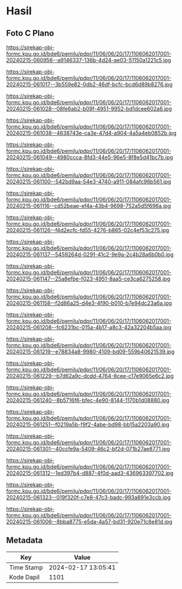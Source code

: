 # Hasil

## Foto C Plano

https://sirekap-obj-formc.kpu.go.id/bde6/pemilu/pdpr/11/06/06/20/17/1106062017001-20240215-060956--a9146337-136b-4d24-ae03-51150a1221c5.jpg

https://sirekap-obj-formc.kpu.go.id/bde6/pemilu/pdpr/11/06/06/20/17/1106062017001-20240215-061017--3b559e82-0db2-46df-bcfc-bcd6d89b8276.jpg

https://sirekap-obj-formc.kpu.go.id/bde6/pemilu/pdpr/11/06/06/20/17/1106062017001-20240215-061028--08fe6ab2-b09f-4951-9952-bd1dcee602a6.jpg

https://sirekap-obj-formc.kpu.go.id/bde6/pemilu/pdpr/11/06/06/20/17/1106062017001-20240215-061038--4638743e-ca3e-47d4-a904-4a5a4eb0852b.jpg

https://sirekap-obj-formc.kpu.go.id/bde6/pemilu/pdpr/11/06/06/20/17/1106062017001-20240215-061049--4980ccca-8fd3-44e5-96e5-8f8e5d41bc7b.jpg

https://sirekap-obj-formc.kpu.go.id/bde6/pemilu/pdpr/11/06/06/20/17/1106062017001-20240215-061100--542bd9aa-54e3-4740-a911-084afc96b561.jpg

https://sirekap-obj-formc.kpu.go.id/bde6/pemilu/pdpr/11/06/06/20/17/1106062017001-20240215-061116--cd52beae-ef4a-43b4-9698-752a5d5f696a.jpg

https://sirekap-obj-formc.kpu.go.id/bde6/pemilu/pdpr/11/06/06/20/17/1106062017001-20240215-061126--f4d2ecfc-fd55-4276-b865-02c4ef53c275.jpg

https://sirekap-obj-formc.kpu.go.id/bde6/pemilu/pdpr/11/06/06/20/17/1106062017001-20240215-061137--5459264d-0291-41c2-9e9a-2c4b28a6b0b0.jpg

https://sirekap-obj-formc.kpu.go.id/bde6/pemilu/pdpr/11/06/06/20/17/1106062017001-20240215-061147--25a8efbe-f023-4951-8aa5-ce3ca6275258.jpg

https://sirekap-obj-formc.kpu.go.id/bde6/pemilu/pdpr/11/06/06/20/17/1106062017001-20240215-061158--f2d86a25-d4e3-4f90-b010-b7e94dc23a6a.jpg

https://sirekap-obj-formc.kpu.go.id/bde6/pemilu/pdpr/11/06/06/20/17/1106062017001-20240215-061208--fc6231bc-015a-4b17-a8c3-42a32204b5aa.jpg

https://sirekap-obj-formc.kpu.go.id/bde6/pemilu/pdpr/11/06/06/20/17/1106062017001-20240215-061219--e78834a8-9980-4109-bd09-559b40621539.jpg

https://sirekap-obj-formc.kpu.go.id/bde6/pemilu/pdpr/11/06/06/20/17/1106062017001-20240215-061229--b7d62a9c-dcdd-4764-8cee-c17e9065e6c2.jpg

https://sirekap-obj-formc.kpu.go.id/bde6/pemilu/pdpr/11/06/06/20/17/1106062017001-20240215-061240--8b5716f6-bfec-4e90-8144-1170b1d08880.jpg

https://sirekap-obj-formc.kpu.go.id/bde6/pemilu/pdpr/11/06/06/20/17/1106062017001-20240215-061251--f0219a5b-f9f2-4abe-bd98-bb15a2203a90.jpg

https://sirekap-obj-formc.kpu.go.id/bde6/pemilu/pdpr/11/06/06/20/17/1106062017001-20240215-061301--40ccfe9a-5409-46c2-bf2d-071b27ae8771.jpg

https://sirekap-obj-formc.kpu.go.id/bde6/pemilu/pdpr/11/06/06/20/17/1106062017001-20240215-061312--1ed397b4-d887-4f0d-aad3-436963397702.jpg

https://sirekap-obj-formc.kpu.go.id/bde6/pemilu/pdpr/11/06/06/20/17/1106062017001-20240215-061323--019f320f-c7e8-47c3-badc-993a891e3ccb.jpg

https://sirekap-obj-formc.kpu.go.id/bde6/pemilu/pdpr/11/06/06/20/17/1106062017001-20240215-061006--8bba8775-e5da-4a57-bd31-920e71c8e81d.jpg


## Metadata

| Key        | Value               |
| ---------- | ------------------- |
| Time Stamp | 2024-02-17 13:05:41 |
| Kode Dapil | 1101                |



